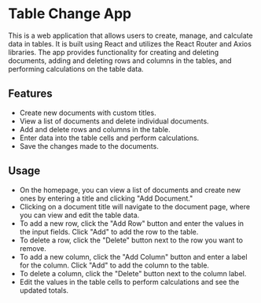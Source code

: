 # Table Change App

This is a web application that allows users to create, manage, and calculate data in tables. It is built using React and utilizes the React Router and Axios libraries. The app provides functionality for creating and deleting documents, adding and deleting rows and columns in the tables, and performing calculations on the table data.

## Features

- Create new documents with custom titles.
- View a list of documents and delete individual documents.
- Add and delete rows and columns in the table.
- Enter data into the table cells and perform calculations.
- Save the changes made to the documents.


## Usage

- On the homepage, you can view a list of documents and create new ones by entering a title and clicking "Add Document."
- Clicking on a document title will navigate to the document page, where you can view and edit the table data.
- To add a new row, click the "Add Row" button and enter the values in the input fields. Click "Add" to add the row to the table.
- To delete a row, click the "Delete" button next to the row you want to remove.
- To add a new column, click the "Add Column" button and enter a label for the column. Click "Add" to add the column to the table.
- To delete a column, click the "Delete" button next to the column label.
- Edit the values in the table cells to perform calculations and see the updated totals.
